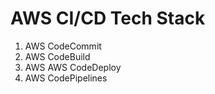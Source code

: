 # AWS CI/CD Tech Stack

1. AWS CodeCommit
2. AWS CodeBuild
3. AWS AWS CodeDeploy
4. AWS CodePipelines

